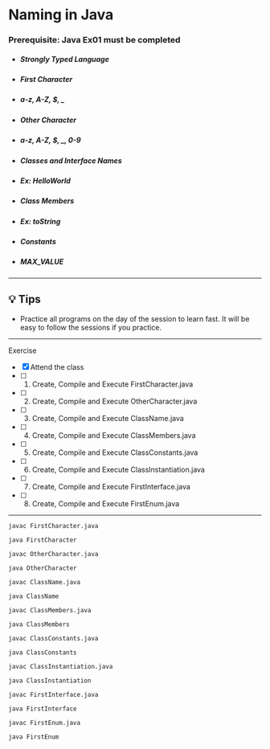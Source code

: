 # Naming in Java

### **Prerequisite:** Java Ex01 must be completed


- ##### Strongly Typed Language
- ##### First Character
 - ##### a-z, A-Z,  $,  _
- ##### Other Character
 - ##### a-z, A-Z, $, _,  0-9
- ##### Classes and Interface Names
 - ##### Ex: HelloWorld
- ##### Class Members
 - ##### Ex: toString
- ##### Constants
 - ##### MAX_VALUE

 ---

 ## :bulb: Tips

 - Practice all programs on the day of the session to learn fast. It will be easy to follow the sessions if you practice.

 ---
 Exercise
 - [x] Attend the class
 - [ ] 1) Create, Compile and Execute  FirstCharacter.java
 - [ ] 2) Create, Compile and Execute  OtherCharacter.java
 - [ ] 3) Create, Compile and Execute  ClassName.java
 - [ ] 4) Create, Compile and Execute  ClassMembers.java
 - [ ] 5) Create, Compile and Execute  ClassConstants.java
 - [ ] 6) Create, Compile and Execute  ClassInstantiation.java
 - [ ] 7) Create, Compile and Execute  FirstInterface.java
 - [ ] 8) Create, Compile and Execute  FirstEnum.java



 ---

`javac FirstCharacter.java`

`java FirstCharacter`

`javac OtherCharacter.java`

`java OtherCharacter`

`javac ClassName.java`

`java ClassName`

`javac ClassMembers.java`

`java ClassMembers`

`javac ClassConstants.java`

`java ClassConstants`

`javac ClassInstantiation.java`

`java ClassInstantiation`

`javac FirstInterface.java`

`java FirstInterface`

`javac FirstEnum.java`

`java FirstEnum`